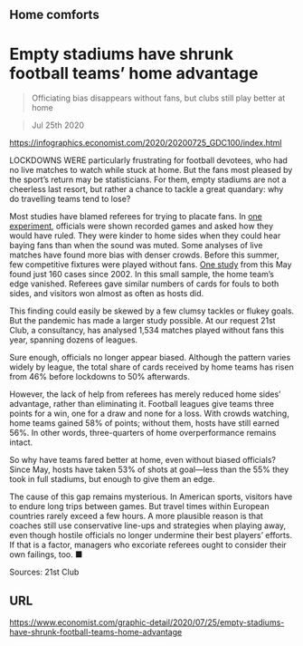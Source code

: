 ## Home comforts

# Empty stadiums have shrunk football teams’ home advantage

> Officiating bias disappears without fans, but clubs still play better at home

> Jul 25th 2020



https://infographics.economist.com/2020/20200725_GDC100/index.html

LOCKDOWNS WERE particularly frustrating for football devotees, who had no live matches to watch while stuck at home. But the fans most pleased by the sport’s return may be statisticians. For them, empty stadiums are not a cheerless last resort, but rather a chance to tackle a great quandary: why do travelling teams tend to lose?

Most studies have blamed referees for trying to placate fans. In [one experiment](https://www.economist.com/https://www.researchgate.net/publication/222697584_The_Influence_of_Crowd_Noise_and_Experience_upon_Refereeing_Decisions_in_Football), officials were shown recorded games and asked how they would have ruled. They were kinder to home sides when they could hear baying fans than when the sound was muted. Some analyses of live matches have found more bias with denser crowds. Before this summer, few competitive fixtures were played without fans. [One study](https://www.economist.com/https://www.carlsingletoneconomics.com/uploads/4/2/3/0/42306545/closeddoors_reade_singleton.pdf) from this May found just 160 cases since 2002. In this small sample, the home team’s edge vanished. Referees gave similar numbers of cards for fouls to both sides, and visitors won almost as often as hosts did.

This finding could easily be skewed by a few clumsy tackles or flukey goals. But the pandemic has made a larger study possible. At our request 21st Club, a consultancy, has analysed 1,534 matches played without fans this year, spanning dozens of leagues.

Sure enough, officials no longer appear biased. Although the pattern varies widely by league, the total share of cards received by home teams has risen from 46% before lockdowns to 50% afterwards.

However, the lack of help from referees has merely reduced home sides’ advantage, rather than eliminating it. Football leagues give teams three points for a win, one for a draw and none for a loss. With crowds watching, home teams gained 58% of points; without them, hosts have still earned 56%. In other words, three-quarters of home overperformance remains intact.

So why have teams fared better at home, even without biased officials? Since May, hosts have taken 53% of shots at goal—less than the 55% they took in full stadiums, but enough to give them an edge.

The cause of this gap remains mysterious. In American sports, visitors have to endure long trips between games. But travel times within European countries rarely exceed a few hours. A more plausible reason is that coaches still use conservative line-ups and strategies when playing away, even though hostile officials no longer undermine their best players’ efforts. If that is a factor, managers who excoriate referees ought to consider their own failings, too. ■

Sources: 21st Club



## URL

https://www.economist.com/graphic-detail/2020/07/25/empty-stadiums-have-shrunk-football-teams-home-advantage
